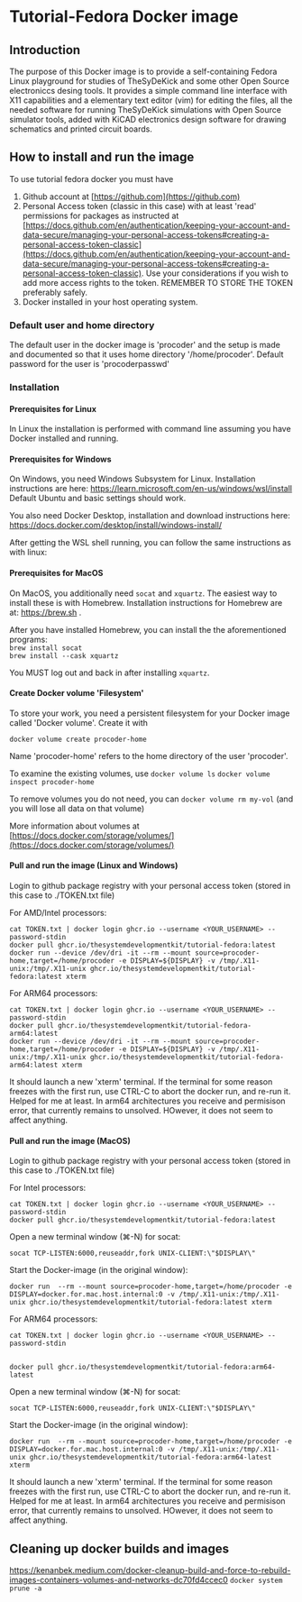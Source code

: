 # Tutorial-Fedora Docker image

## Introduction
The purpose of this Docker image is to provide a self-containing Fedora Linux
playground for studies of TheSyDeKick and some other Open Source electroniccs 
desing tools. It provides a simple command line interface with X11 capabilities
and a elementary text editor (vim) for editing the files, all the needed software 
for running TheSyDeKick simulations with Open Source simulator tools, added with KiCAD 
electronics design software for drawing schematics and printed circuit boards.    

## How to install and run the image 
To use tutorial fedora docker you  must have

  1. Github account at [https://github.com](https://github.com)
  2. Personal Access token (classic in this case) with at least 'read'
     permissions for packages as instructed at
     [https://docs.github.com/en/authentication/keeping-your-account-and-data-secure/managing-your-personal-access-tokens#creating-a-personal-access-token-classic](https://docs.github.com/en/authentication/keeping-your-account-and-data-secure/managing-your-personal-access-tokens#creating-a-personal-access-token-classic).
     Use your considerations if you wish to add more access rights to the
     token. REMEMBER TO STORE THE TOKEN preferably safely. 
  4. Docker installed in your host operating system.

### Default user and home directory
The default user in the docker image is 'procoder' and the setup is made and documented so that 
it uses home directory '/home/procoder'. Default password for the user is 'procoderpasswd'

### Installation
#### Prerequisites for Linux
In Linux the installation is performed with command line assuming you have Docker installed and running.

#### Prerequisites for Windows
On Windows, you need Windows Subsystem for Linux. Installation instructions are here: https://learn.microsoft.com/en-us/windows/wsl/install
Default Ubuntu and basic settings should work.

You also need Docker Desktop, installation and download instructions here: https://docs.docker.com/desktop/install/windows-install/


After getting the WSL shell running, you can follow the same instructions as with linux:

#### Prerequisites for MacOS
On MacOS, you additionally need `socat` and `xquartz`. The easiest way to install these is with Homebrew. Installation instructions for Homebrew are at: https://brew.sh .

After you have installed Homebrew, you can install the the aforementioned programs:   
`brew install socat`  
`brew install --cask xquartz`  

You MUST log out and back in after installing `xquartz`.


#### Create Docker volume 'Filesystem'
To store your work, you need a persistent filesystem for your Docker image called 'Docker volume'.
Create it with

`docker volume create procoder-home`

Name 'procoder-home' refers to the home directory of the user 'procoder'.

To examine the existing volumes, use
`docker volume ls`
`docker volume inspect procoder-home`

To remove volumes you do not need, you can
`docker volume rm my-vol` (and you  will lose all data on that volume)

More information about volumes at [https://docs.docker.com/storage/volumes/](https://docs.docker.com/storage/volumes/)

#### Pull and run the image (Linux and Windows)
Login to github package registry with your personal access token (stored in this case to ./TOKEN.txt 
file)

For AMD/Intel processors:
```
cat TOKEN.txt | docker login ghcr.io --username <YOUR_USERNAME> --password-stdin
docker pull ghcr.io/thesystemdevelopmentkit/tutorial-fedora:latest
docker run --device /dev/dri -it --rm --mount source=procoder-home,target=/home/procoder -e DISPLAY=${DISPLAY} -v /tmp/.X11-unix:/tmp/.X11-unix ghcr.io/thesystemdevelopmentkit/tutorial-fedora:latest xterm
```

For ARM64 processors:
```
cat TOKEN.txt | docker login ghcr.io --username <YOUR_USERNAME> --password-stdin
docker pull ghcr.io/thesystemdevelopmentkit/tutorial-fedora-arm64:latest
docker run --device /dev/dri -it --rm --mount source=procoder-home,target=/home/procoder -e DISPLAY=${DISPLAY} -v /tmp/.X11-unix:/tmp/.X11-unix ghcr.io/thesystemdevelopmentkit/tutorial-fedora-arm64:latest xterm
```

It should launch a new 'xterm' terminal. If the terminal for some reason freezes with the first run, use CTRL-C to abort the docker run, and re-run it. Helped for me at least.
In arm64 architectures you receive and permisison error, that currently remains to unsolved. HOwever, it does not seem to affect anything.

#### Pull and run the image (MacOS)
Login to github package registry with your personal access token (stored in this case to ./TOKEN.txt 
file)

For Intel processors:
```
cat TOKEN.txt | docker login ghcr.io --username <YOUR_USERNAME> --password-stdin
docker pull ghcr.io/thesystemdevelopmentkit/tutorial-fedora:latest
```
Open a new terminal window (⌘-N) for socat:
```
socat TCP-LISTEN:6000,reuseaddr,fork UNIX-CLIENT:\"$DISPLAY\"
```
Start the Docker-image (in the original window):
```
docker run  --rm --mount source=procoder-home,target=/home/procoder -e DISPLAY=docker.for.mac.host.internal:0 -v /tmp/.X11-unix:/tmp/.X11-unix ghcr.io/thesystemdevelopmentkit/tutorial-fedora:latest xterm
```

For ARM64 processors:
```
cat TOKEN.txt | docker login ghcr.io --username <YOUR_USERNAME> --password-stdin


docker pull ghcr.io/thesystemdevelopmentkit/tutorial-fedora:arm64-latest
```
Open a new terminal window (⌘-N) for socat:
```
socat TCP-LISTEN:6000,reuseaddr,fork UNIX-CLIENT:\"$DISPLAY\"
```
Start the Docker-image (in the original window):
```
docker run  --rm --mount source=procoder-home,target=/home/procoder -e DISPLAY=docker.for.mac.host.internal:0 -v /tmp/.X11-unix:/tmp/.X11-unix ghcr.io/thesystemdevelopmentkit/tutorial-fedora:arm64-latest xterm
```
It should launch a new 'xterm' terminal. If the terminal for some reason freezes with the first run, use CTRL-C to abort the docker run, and re-run it. Helped for me at least.
In arm64 architectures you receive and permisison error, that currently remains to unsolved. HOwever, it does not seem to affect anything.

## Cleaning up docker builds and images
https://kenanbek.medium.com/docker-cleanup-build-and-force-to-rebuild-images-containers-volumes-and-networks-dc70fd4ccec0
`docker system prune -a`



